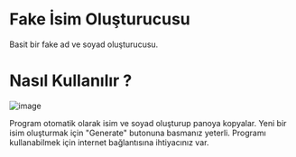 # Fake İsim Oluşturucusu
 Basit bir fake ad ve soyad oluşturucusu.

# Nasıl Kullanılır ?
 ![image](https://user-images.githubusercontent.com/53481486/193470540-b062179a-5094-4802-a303-f9c6ae0e4add.png)

 Program otomatik olarak isim ve soyad oluşturup panoya kopyalar. Yeni bir isim oluşturmak için "Generate" butonuna basmanız yeterli.
 Programı kullanabilmek için internet bağlantısına ihtiyacınız var.
